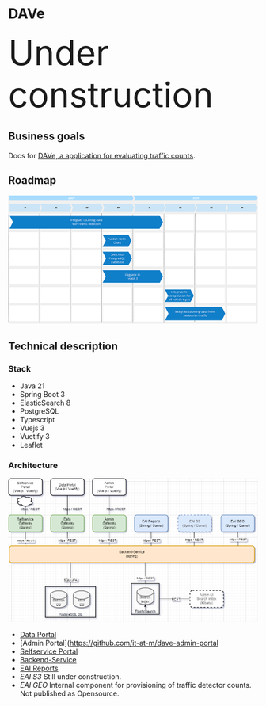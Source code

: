 # DAVe

<span style="font-size:5.0em;">Under construction</span>

## Business goals
Docs for [DAVe, a application for evaluating traffic counts](https://opensource.muenchen.de/software/dave.html).

## Roadmap

![DAVe Roadmap](img/DAVe_Roapmap.png)


## Technical description

### Stack
* Java 21
* Spring Boot 3
* ElasticSearch 8
* PostgreSQL
* Typescript
* Vuejs 3
* Vuetify 3
* Leaflet

### Architecture

![Architecture](img/DAVe_Architektur_LS2.drawio.png)


* [Data Portal](https://github.com/it-at-m/dave-frontend)
* [Admin Portal](https://github.com/it-at-m/dave-admin-portal
* [Selfservice Portal](https://github.com/it-at-m/dave-selfservice-portal)
* [Backend-Service](https://github.com/it-at-m/dave-backend)
* [EAI Reports](https://github.com/it-at-m/dave-eai)
* _EAI S3_ Still under construction.
* _EAI GEO_ Internal component for provisioning of traffic detector counts. Not published as Opensource.
